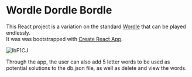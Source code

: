 # 

# Wordle Dordle Bordle 

This React project is a variation on the standard [Wordle](https://www.nytimes.com/games/wordle/index.html) that can be played endlessly.
<br>
It was was bootstrapped with [Create React App](https://github.com/facebook/create-react-app).

![lbF1CJ](https://i.makeagif.com/media/10-21-2022/lbF1CJ.gif)

Through the app, the user can also add 5 letter words to be used as potential solutions to the db.json file, as well as delete and view the words. 



